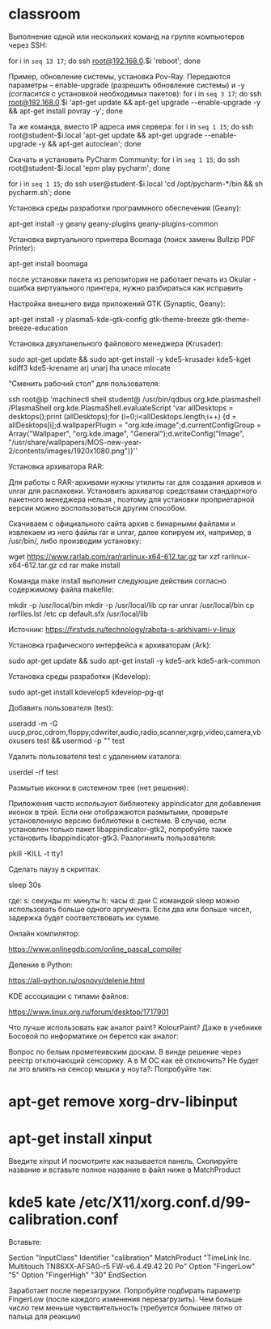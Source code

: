# classroom
Выполнение одной или нескольких команд на группе компьютеров через SSH:

for i in `seq 13 17`; do ssh root@192.168.0.$i 'reboot'; done

Пример, обновление системы, установка Pov-Ray. Передаются параметры – enable-upgrade (разрешить обновление системы) и -y (согласится с установкой необходимых пакетов):
for i in `seq 3 17`; do ssh root@192.168.0.$i 'apt-get update && apt-get upgrade --enable-upgrade -y && apt-get install povray -y'; done

Та же команда, вместо IP адреса имя сервера:
for i in `seq 1 15`; do ssh root@student-$i.local 'apt-get update && apt-get upgrade --enable-upgrade -y && apt-get autoclean'; done


Скачать и установить PyCharm Community:
for i in `seq 1 15`; do ssh root@student-$i.local 'epm play pycharm'; done

for i in `seq 1 15`; do ssh user@student-$i.local 'cd /opt/pycharm-*/bin && sh pycharm.sh'; done

Установка среды разработки программного обеспечения (Geany):

apt-get install -y geany geany-plugins geany-plugins-common

Установка виртуального принтера Boomaga (поиск замены Bullzip PDF Printer):

apt-get install boomaga

после установки пакета из репозитория не работает печать из Okular - ошибка виртуального принтера, нужно разбираться как исправить

Настройка внешнего вида приложений GTK (Synaptic, Geany):

apt-get install -y plasma5-kde-gtk-config gtk-theme-breeze gtk-theme-breeze-education


Установка двухпанельного файлового менеджера (Krusader):

sudo apt-get update && sudo apt-get install -y kde5-krusader kde5-kget kdiff3 kde5-krename arj unarj lha unace mlocate

"Сменить рабочий стол" для пользователя:

ssh root@ip 'machinectl shell student@ /usr/bin/qdbus org.kde.plasmashell /PlasmaShell org.kde.PlasmaShell.evaluateScript \'var allDesktops = desktops();print (allDesktops);for (i=0;i<allDesktops.length;i++) {d = allDesktops[i];d.wallpaperPlugin = "org.kde.image";d.currentConfigGroup = Array("Wallpaper", "org.kde.image", "General");d.writeConfig("Image", "/usr/share/wallpapers/MOS-new-year-2/contents/images/1920x1080.png")}\''

Установка архиватора RAR:

Для работы с RAR-архивами нужны утилиты rar для создания архивов и unrar для распаковки. Установить архиватор средствами стандартного пакетного менеджера нельзя , поэтому для установки проприетарной версии можно воспользоваться другим способом.

Скачиваем с официального сайта архив с бинарными файлами и извлекаем из него файлы rar и unrar, далее копируем их, например, в /usr/bin/, либо производим установку:

wget https://www.rarlab.com/rar/rarlinux-x64-612.tar.gz
tar xzf rarlinux-x64-612.tar.gz
cd rar
make install

Команда make install выполнит следующие действия согласно содержимому файла makefile:

mkdir -p /usr/local/bin
mkdir -p /usr/local/lib
cp rar unrar /usr/local/bin
cp rarfiles.lst /etc
cp default.sfx /usr/local/lib

Источник: https://firstvds.ru/technology/rabota-s-arkhivami-v-linux

Установка графического интерфейса к архиваторам (Ark):

sudo apt-get update && sudo apt-get install -y kde5-ark kde5-ark-common

Установка среды разработки (Kdevelop):

sudo apt-get install kdevelop5 kdevelop-pg-qt

Добавить пользователя (test):

useradd -m -G uucp,proc,cdrom,floppy,cdwriter,audio,radio,scanner,xgrp,video,camera,vboxusers test && usermod -p "" test

Удалить пользователя test с удалением каталога:

userdel -rf test


Размытые иконки в системном трее (нет решения):

Приложения часто используют библиотеку appindicator для добавления иконок в трей. Если они отображаются размытыми, проверьте установленную версию библиотеки в системе. В случае, если установлен только пакет libappindicator-gtk2, попробуйте также установить libappindicator-gtk3.
Разлогинить пользователя:

pkill -KILL -t tty1

Сделать паузу в скриптах:

sleep 30s

где:
s: секунды
m: минуты
h: часы
d: дни
С командой sleep можно использовать больше одного аргумента. Если два или больше чисел, задержка будет соответствовать их сумме.

Онлайн компилятор:

https://www.onlinegdb.com/online_pascal_compiler

Деление в Python:

https://all-python.ru/osnovy/delenie.html


KDE ассоциации с типами файлов:

https://www.linux.org.ru/forum/desktop/1717901

Что лучше использовать как аналог paint?
KolourPaint? Даже в учебнике Босовой по информатике он берется как аналог:


Вопрос по белым прометеивским доскам. В винде решение через реестр отключающий сенсорику. А в М ОС как её отключить? Не будет ли это влиять на сенсор мышки у ноута?:
Попробуйте так:
# apt-get remove xorg-drv-libinput
# apt-get install xinput

Введите 
xinput
И посмотрите как называется панель. Скопируйте название и вставьте полное название в файл ниже в MatchProduct

# kde5 kate /etc/X11/xorg.conf.d/99-calibration.conf

Вставьте:

Section "InputClass"
        Identifier      "calibration"
        MatchProduct    "TimeLink Inc. Multitouch TN86XX-AFSA0-r5 FW-v6.4.49.42 20 Po"
        Option "FingerLow" "5"
        Option "FingerHigh" "30"
EndSection

Заработает после перезагрузки. Попробуйте подбирать параметр FingerLow (после каждого изменения перезагрузить). Чем больше число тем меньше чувствительность (требуется большее пятно от пальца для реакции)
